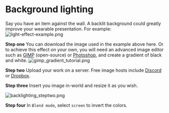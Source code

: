 # Background lighting
Say you have an item against the wall. A backlit background could greatly improve your wearable presentation.
For example:
![light-effect-example.png](/light-effect-example.png)

**Step one**
You can download the image used in the example above here.
Or to achieve this effect on your own, you will need an advanced image editor such as [GIMP](https://www.gimp.org/) (open-source) or [Photoshop](https://www.adobe.com/nz/products/photoshop.html), and create a gradient of black and white.
![gimp_gradient_tutorial.png](/gimp_gradient_tutorial.png)

**Step two**
Upload your work on a server. Free image hosts include [Discord](https://discord.gg/rQVMQax) or [Dropbox](https://www.dropbox.com/).

**Step three**
Insert you image in-world and resize it as you wish.

![backlighting_steptwo.png](/backlighting_steptwo.png)

**Step four**
In `Blend mode`, select ``screen`` to invert the colors.

